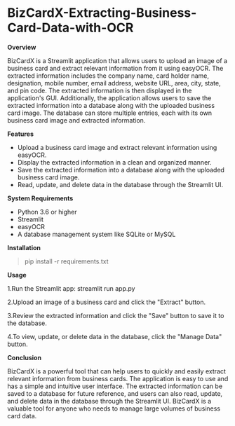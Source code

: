 # BizCardX-Extracting-Business-Card-Data-with-OCR
**Overview**

BizCardX is a Streamlit application that allows users to upload an image of a business card and extract relevant information from it using easyOCR. The extracted information includes the company name, card holder name, designation, mobile number, email address, website URL, area, city, state, and pin code. The extracted information is then displayed in the application's GUI. Additionally, the application allows users to save the extracted information into a database along with the uploaded business card image. The database can store multiple entries, each with its own business card image and extracted information.

**Features**

* Upload a business card image and extract relevant information using easyOCR.
* Display the extracted information in a clean and organized manner.
* Save the extracted information into a database along with the uploaded business card image.
* Read, update, and delete data in the database through the Streamlit UI.

**System Requirements**

* Python 3.6 or higher
* Streamlit
* easyOCR
* A database management system like SQLite or MySQL

**Installation**

> pip install -r requirements.txt

**Usage**

1.Run the Streamlit app: streamlit run app.py

2.Upload an image of a business card and click the "Extract" button.

3.Review the extracted information and click the "Save" button to save it to the database.

4.To view, update, or delete data in the database, click the "Manage Data" button.

**Conclusion**

BizCardX is a powerful tool that can help users to quickly and easily extract relevant information from business cards. The application is easy to use and has a simple and intuitive user interface. The extracted information can be saved to a database for future reference, and users can also read, update, and delete data in the database through the Streamlit UI. BizCardX is a valuable tool for anyone who needs to manage large volumes of business card data.
